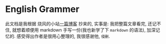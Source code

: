 # English Grammer
此文档是我根据 烧风的小站[一篇博客](https://hk-shao.github.io/post/81c4e30a.html) 抄来的, 实事是: 我把整篇文章看完, 还记不住, 就想着顺便用 markdown 手写一份(我也新学了下 `markdown` 的语法), 加深记忆的. 感受得出作者是很用心整理的, 我很感谢他, `侵删`.


